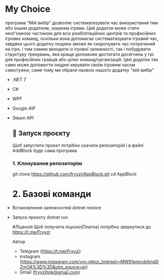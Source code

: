 # My Choice

програма "Мій вибір" дозволяє систематизувати час використання тим або іншим додатком, зокрема іграми. Цей додаток може стати неот'ємною частиною для всіх реабілітаційних центрів та професійних ігрових команд, оскільки вона допомагає систематизувати ігровий час, завдяки цього додатку людина зможе як скорочувати час потрачений на ігри, і тим самим виходити із ігрової залежності, так і побудувати структуру тренувань, яка краще допоможе достигати досягнень у грі для професійних гравців або цілих команд/організацій.
Цей додаток так само може допомогти людині керувати своїм ігровим часом самотужки, саме тому ми обрали назвою нашого додатку "мій вибір"

- .NET 7
- C#
- WPF
- Google AIP
- Steam API
  ## 🚀 Запуск проєкту
  Щоб запустити проєкт потрібно скачати репозиторій і в файлі AddBlock буде сама програма

  ### 1. Клонування репозиторію
  git clone https://github.com/fryyzi/AppBlock.git
  cd AppBlock

  # 2. Базові команди
- Встановлення залежностей   dotnet restore
- Запуск проєкту   dotnet run

  #Ліцензія
  Щоб получити ліцнзію(Платна) потрібно звернутися до https://t.me/Fryyzi

  Автор
  - Telegram (https://t.me/Fryyzi)
  - instagram (https://www.instagram.com/vvv.viktor_hnkigsh=MW91emcybjhndDZmOA%3D%3D&utm_source=qr)
  - Gmail (fryyzihnk@gmail.com)
  
  

